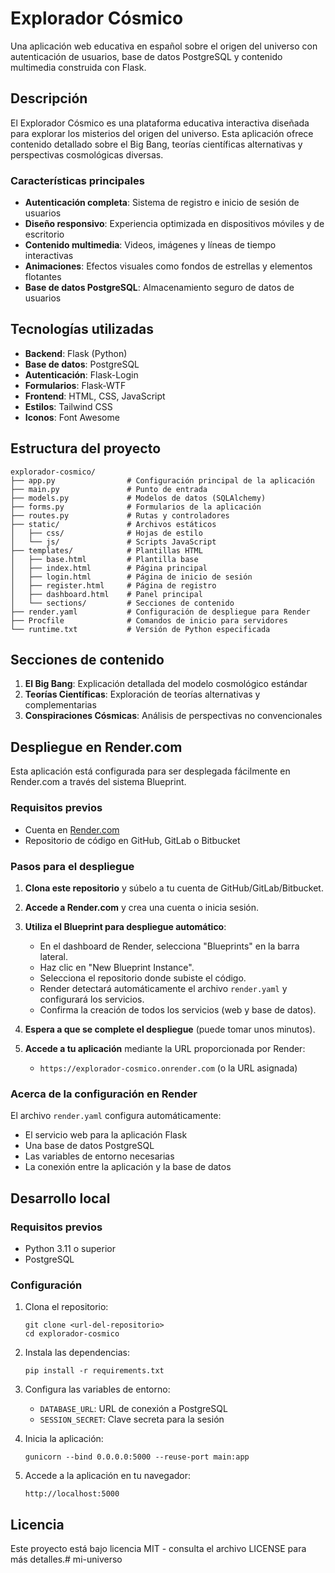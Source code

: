 # Explorador Cósmico

Una aplicación web educativa en español sobre el origen del universo con autenticación de usuarios, base de datos PostgreSQL y contenido multimedia construida con Flask.

## Descripción

El Explorador Cósmico es una plataforma educativa interactiva diseñada para explorar los misterios del origen del universo. Esta aplicación ofrece contenido detallado sobre el Big Bang, teorías científicas alternativas y perspectivas cosmológicas diversas.

### Características principales

- **Autenticación completa**: Sistema de registro e inicio de sesión de usuarios
- **Diseño responsivo**: Experiencia optimizada en dispositivos móviles y de escritorio
- **Contenido multimedia**: Videos, imágenes y líneas de tiempo interactivas
- **Animaciones**: Efectos visuales como fondos de estrellas y elementos flotantes
- **Base de datos PostgreSQL**: Almacenamiento seguro de datos de usuarios

## Tecnologías utilizadas

- **Backend**: Flask (Python)
- **Base de datos**: PostgreSQL
- **Autenticación**: Flask-Login
- **Formularios**: Flask-WTF
- **Frontend**: HTML, CSS, JavaScript
- **Estilos**: Tailwind CSS
- **Iconos**: Font Awesome

## Estructura del proyecto

```
explorador-cosmico/
├── app.py                # Configuración principal de la aplicación
├── main.py               # Punto de entrada
├── models.py             # Modelos de datos (SQLAlchemy)
├── forms.py              # Formularios de la aplicación
├── routes.py             # Rutas y controladores
├── static/               # Archivos estáticos
│   ├── css/              # Hojas de estilo
│   └── js/               # Scripts JavaScript
├── templates/            # Plantillas HTML
│   ├── base.html         # Plantilla base
│   ├── index.html        # Página principal
│   ├── login.html        # Página de inicio de sesión
│   ├── register.html     # Página de registro
│   ├── dashboard.html    # Panel principal
│   └── sections/         # Secciones de contenido
├── render.yaml           # Configuración de despliegue para Render
├── Procfile              # Comandos de inicio para servidores
└── runtime.txt           # Versión de Python especificada
```

## Secciones de contenido

1. **El Big Bang**: Explicación detallada del modelo cosmológico estándar
2. **Teorías Científicas**: Exploración de teorías alternativas y complementarias
3. **Conspiraciones Cósmicas**: Análisis de perspectivas no convencionales

## Despliegue en Render.com

Esta aplicación está configurada para ser desplegada fácilmente en Render.com a través del sistema Blueprint.

### Requisitos previos

- Cuenta en [Render.com](https://render.com)
- Repositorio de código en GitHub, GitLab o Bitbucket

### Pasos para el despliegue

1. **Clona este repositorio** y súbelo a tu cuenta de GitHub/GitLab/Bitbucket.

2. **Accede a Render.com** y crea una cuenta o inicia sesión.

3. **Utiliza el Blueprint para despliegue automático**:
   - En el dashboard de Render, selecciona "Blueprints" en la barra lateral.
   - Haz clic en "New Blueprint Instance".
   - Selecciona el repositorio donde subiste el código.
   - Render detectará automáticamente el archivo `render.yaml` y configurará los servicios.
   - Confirma la creación de todos los servicios (web y base de datos).

4. **Espera a que se complete el despliegue** (puede tomar unos minutos).

5. **Accede a tu aplicación** mediante la URL proporcionada por Render:
   - `https://explorador-cosmico.onrender.com` (o la URL asignada)

### Acerca de la configuración en Render

El archivo `render.yaml` configura automáticamente:

- El servicio web para la aplicación Flask
- Una base de datos PostgreSQL
- Las variables de entorno necesarias
- La conexión entre la aplicación y la base de datos

## Desarrollo local

### Requisitos previos

- Python 3.11 o superior
- PostgreSQL

### Configuración

1. Clona el repositorio:
   ```
   git clone <url-del-repositorio>
   cd explorador-cosmico
   ```

2. Instala las dependencias:
   ```
   pip install -r requirements.txt
   ```

3. Configura las variables de entorno:
   - `DATABASE_URL`: URL de conexión a PostgreSQL
   - `SESSION_SECRET`: Clave secreta para la sesión

4. Inicia la aplicación:
   ```
   gunicorn --bind 0.0.0.0:5000 --reuse-port main:app
   ```

5. Accede a la aplicación en tu navegador:
   ```
   http://localhost:5000
   ```

## Licencia

Este proyecto está bajo licencia MIT - consulta el archivo LICENSE para más detalles.# mi-universo

